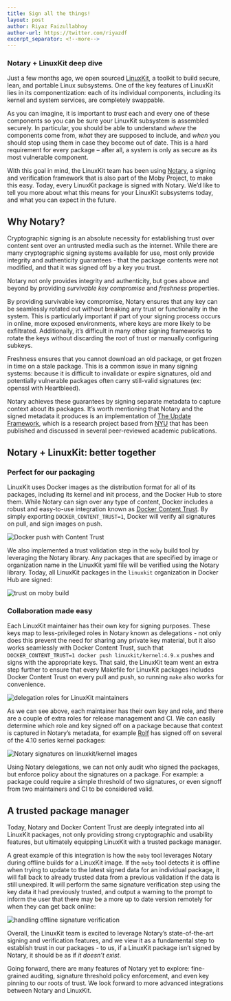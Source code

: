 ```yaml
---
title: Sign all the things!
layout: post
author: Riyaz Faizullabhoy
author-url: https://twitter.com/riyazdf
excerpt_separator: <!--more-->
---
```


###  Notary + LinuxKit deep dive

Just a few months ago, we open sourced [LinuxKit](https://github.com/linuxkit/linuxkit), a toolkit to build secure, lean, and portable Linux subsystems. One of the key features of LinuxKit lies in its componentization: each of its individual components, including its kernel and system services, are completely swappable.

As you can imagine, it is important to _trust_ each and every one of these components so you can be sure your LinuxKit subsystem is assembled securely. In particular, you should be able to understand _where_ the components come from, _what_ they are supposed to include, and _when_ you should stop using them in case they become out of date. This is a hard requirement for every package – after all, a system is only as secure as its most vulnerable component.

With this goal in mind, the LinuxKit team has been using [Notary](https://github.com/docker/notary), a signing and verification framework that is also part of the Moby Project, to make this easy. Today, every LinuxKit package is signed with Notary. We’d like to tell you more about what this means for your LinuxKit subsystems today, and what you can expect in the future.


## Why Notary?

Cryptographic signing is an absolute necessity for establishing trust over content sent over an untrusted media such as the internet. While there are many cryptographic signing systems available for use, most only provide integrity and authenticity guarantees - that the package contents were not modified, and that it was signed off by a key you trust.

Notary not only provides integrity and authenticity, but goes above and beyond by providing _survivable key compromise_ and _freshness_ properties.

By providing survivable key compromise, Notary ensures that any key can be seamlessly rotated out without breaking any trust or functionality in the system. This is particularly important if part of your signing process occurs in online, more exposed environments, where keys are more likely to be exfiltrated. Additionally, it’s difficult in many other signing frameworks to rotate the keys without discarding the root of trust or manually configuring subkeys.

Freshness ensures that you cannot download an old package, or get frozen in time on a stale package. This is a common issue in many signing systems: because it is difficult to invalidate or expire signatures, old and potentially vulnerable packages often carry still-valid signatures (ex: openssl with Heartbleed).

Notary achieves these guarantees by signing separate metadata to capture context about its packages. It’s worth mentioning that Notary and the signed metadata it produces is an implementation of [The Update Framework](https://theupdateframework.github.io/), which is a research project based from [NYU](https://www.nyu.edu/) that has been published and discussed in several peer-reviewed academic publications.


## Notary + LinuxKit: better together

### Perfect for our packaging

LinuxKit uses Docker images as the distribution format for all of its packages, including its kernel and init process, and the Docker Hub to store them. While Notary can sign over any type of content, Docker includes a robust and easy-to-use integration known as [Docker Content Trust](https://blog.docker.com/2015/08/content-trust-docker-1-8/). By simply exporting `DOCKER_CONTENT_TRUST=1`, Docker will verify all signatures on pull, and sign images on push.

![Docker push with Content Trust](/images/trust_push.png)

We also implemented a trust validation step in the `moby` build tool by leveraging the Notary library. Any packages that are specified by image or organization name in the LinuxKit yaml file will be verified using the Notary library. Today, all LinuxKit packages in the `linuxkit` organization in Docker Hub are signed:

![trust on moby build](/images/trust_yml.png)

### Collaboration made easy

Each LinuxKit maintainer has their own key for signing purposes. These keys map to less-privileged roles in Notary known as delegations - not only does this prevent the need for sharing any private key material, but it also works seamlessly with Docker Content Trust, such that `DOCKER_CONTENT_TRUST=1 docker push linuxkit/kernel:4.9.x` pushes and signs with the appropriate keys. That said, the LinuxKit team went an extra step further to ensure that every Makefile for LinuxKit packages includes Docker Content Trust on every pull and push, so running `make` also works for convenience.

![delegation roles for LinuxKit maintainers](/images/trust_roles.png)

As we can see above, each maintainer has their own key and role, and there are a couple of extra roles for release management and CI. We can easily determine which role and key signed off on a package because that context is captured in Notary’s metadata, for example [Rolf](https://github.com/rn) has signed off on several of the 4.10 series kernel packages:

![Notary signatures on linuxkit/kernel images](/images/trust_targets.png)

Using Notary delegations, we can not only audit who signed the packages, but enforce policy about the signatures on a package. For example: a package could require a simple threshold of two signatures, or even signoff from two maintainers and CI to be considered valid.

## A trusted package manager

Today, Notary and Docker Content Trust are deeply integrated into all LinuxKit packages, not only providing strong cryptographic and usability features, but ultimately equipping LinuxKit with a trusted package manager.

A great example of this integration is how the `moby` tool leverages Notary during offline builds for a LinuxKit image. If the `moby` tool detects it is offline when trying to update to the latest signed data for an individual package, it will fall back to already trusted data from a previous validation if the data is still unexpired. It will perform the same signature verification step using the key data it had previously trusted, and output a warning to the prompt to inform the user that there may be a more up to date version remotely for when they can get back online:

![handling offline signature verification](/images/trust_caching.png)

Overall, the LinuxKit team is excited to leverage Notary’s state-of-the-art signing and verification features, and we view it as a fundamental step to establish trust in our packages - to us, if a LinuxKit package isn’t signed by Notary, it should be as if _it doesn’t exist_.

Going forward, there are many features of Notary yet to explore: fine-grained auditing, signature threshold policy enforcement, and even key pinning to our roots of trust. We look forward to more advanced integrations between Notary and LinuxKit.

